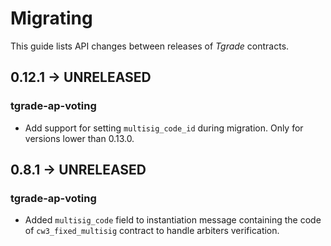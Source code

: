 # Migrating

This guide lists API changes between releases of *Tgrade* contracts.

## 0.12.1 -> UNRELEASED

### tgrade-ap-voting

* Add support for setting `multisig_code_id` during migration.
  Only for versions lower than 0.13.0.

## 0.8.1 -> UNRELEASED

### tgrade-ap-voting

* Added `multisig_code` field to instantiation message containing the code of
  `cw3_fixed_multisig` contract to handle arbiters verification.
